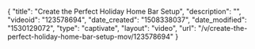 {
    "title": "Create the Perfect Holiday Home Bar Setup",
    "description": "",
    "videoid": "123578694",
    "date_created": "1508338037",
    "date_modified": "1530129072",
    "type": "captivate",
    "layout": "video",
    "url": "\/v\/create-the-perfect-holiday-home-bar-setup-mov\/123578694"
}